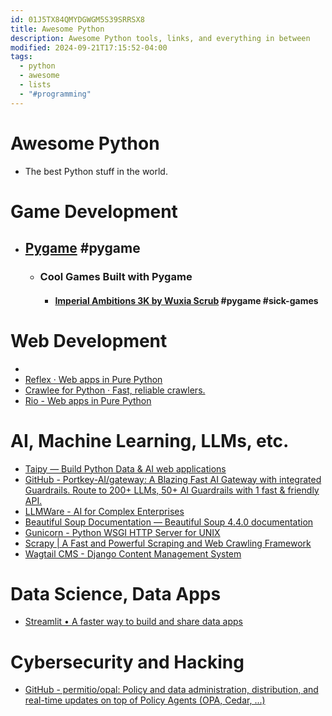 ```yaml
---
id: 01J5TX84QMYDGWGM5S39SRRSX8
title: Awesome Python
description: Awesome Python tools, links, and everything in between
modified: 2024-09-21T17:15:52-04:00
tags:
  - python
  - awesome
  - lists
  - "#programming"
---
```

# Awesome Python
- The best Python stuff in the world.


# Game Development
- ## [Pygame](https://www.pygame.org/docs/) #pygame
	- ### Cool Games Built with Pygame
		- #### [Imperial Ambitions 3K by Wuxia Scrub](https://wuxia-scrub.itch.io/imperial-ambitions-3k) #pygame #sick-games 

# Web Development
- 
- [Reflex · Web apps in Pure Python](https://reflex.dev/)
- [Crawlee for Python · Fast, reliable crawlers.](https://crawlee.dev/python)
- [Rio - Web apps in Pure Python](https://rio.dev/)

# AI, Machine Learning, LLMs, etc.
- [Taipy — Build Python Data & AI web applications](https://taipy.io/)
- [GitHub - Portkey-AI/gateway: A Blazing Fast AI Gateway with integrated Guardrails. Route to 200+ LLMs, 50+ AI Guardrails with 1 fast & friendly API.](https://github.com/Portkey-AI/gateway)
- [LLMWare - AI for Complex Enterprises](https://llmware.ai/)
- [Beautiful Soup Documentation — Beautiful Soup 4.4.0 documentation](https://beautiful-soup-4.readthedocs.io/en/latest/)
- [Gunicorn - Python WSGI HTTP Server for UNIX](https://gunicorn.org/)
- [Scrapy | A Fast and Powerful Scraping and Web Crawling Framework](https://scrapy.org/)
- [Wagtail CMS - Django Content Management System](https://wagtail.org/)

# Data Science, Data Apps
- [Streamlit • A faster way to build and share data apps](https://streamlit.io/)

# Cybersecurity and Hacking
- [GitHub - permitio/opal: Policy and data administration, distribution, and real-time updates on top of Policy Agents (OPA, Cedar, ...)](https://io.permit.io/se-opal)
